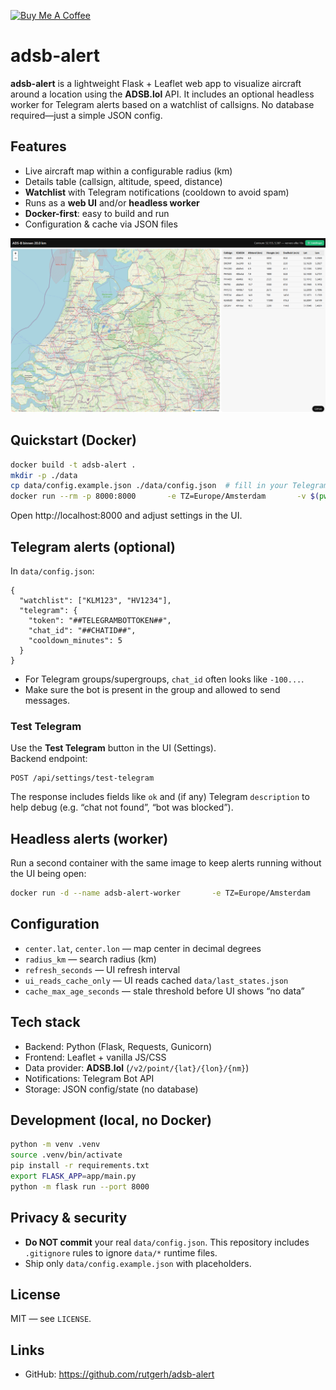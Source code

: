 [![Buy Me A Coffee](https://img.buymeacoffee.com/button-api/?text=Buy+me+a+coffee&emoji=☕&slug=rutgerh&button_colour=FFDD00&font_colour=000000&outline_colour=000000&coffee_colour=ffffff)](https://www.buymeacoffee.com/rutgerh)

# adsb-alert

**adsb-alert** is a lightweight Flask + Leaflet web app to visualize aircraft around a location using the **ADSB.lol** API. It includes an optional headless worker for Telegram alerts based on a watchlist of callsigns. No database required—just a simple JSON config.

## Features
- Live aircraft map within a configurable radius (km)
- Details table (callsign, altitude, speed, distance)
- **Watchlist** with Telegram notifications (cooldown to avoid spam)
- Runs as a **web UI** and/or **headless worker**
- **Docker-first**: easy to build and run
- Configuration & cache via JSON files

<img src="adsb-alert.png">

## Quickstart (Docker)
```bash
docker build -t adsb-alert .
mkdir -p ./data
cp data/config.example.json ./data/config.json  # fill in your Telegram chat_id + token
docker run --rm -p 8000:8000       -e TZ=Europe/Amsterdam       -v $(pwd)/data:/app/data:rw       adsb-alert
```

Open http://localhost:8000 and adjust settings in the UI.

## Telegram alerts (optional)
In `data/config.json`:
```jsonc
{
  "watchlist": ["KLM123", "HV1234"],
  "telegram": {
    "token": "##TELEGRAMBOTTOKEN##",
    "chat_id": "##CHATID##",
    "cooldown_minutes": 5
  }
}
```

- For Telegram groups/supergroups, `chat_id` often looks like `-100...`.
- Make sure the bot is present in the group and allowed to send messages.

### Test Telegram
Use the **Test Telegram** button in the UI (Settings).  
Backend endpoint:
```
POST /api/settings/test-telegram
```
The response includes fields like `ok` and (if any) Telegram `description` to help debug (e.g. “chat not found”, “bot was blocked”).

## Headless alerts (worker)
Run a second container with the same image to keep alerts running without the UI being open:
```bash
docker run -d --name adsb-alert-worker       -e TZ=Europe/Amsterdam       -v $(pwd)/data:/app/data:rw       adsb-alert python -m app.worker
```

## Configuration
- `center.lat`, `center.lon` — map center in decimal degrees
- `radius_km` — search radius (km)
- `refresh_seconds` — UI refresh interval
- `ui_reads_cache_only` — UI reads cached `data/last_states.json`
- `cache_max_age_seconds` — stale threshold before UI shows “no data”

## Tech stack
- Backend: Python (Flask, Requests, Gunicorn)
- Frontend: Leaflet + vanilla JS/CSS
- Data provider: **ADSB.lol** (`/v2/point/{lat}/{lon}/{nm}`)
- Notifications: Telegram Bot API
- Storage: JSON config/state (no database)

## Development (local, no Docker)
```bash
python -m venv .venv
source .venv/bin/activate
pip install -r requirements.txt
export FLASK_APP=app/main.py
python -m flask run --port 8000
```

## Privacy & security
- **Do NOT commit** your real `data/config.json`. This repository includes `.gitignore` rules to ignore `data/*` runtime files.
- Ship only `data/config.example.json` with placeholders.

## License
MIT — see `LICENSE`.

## Links
- GitHub: https://github.com/rutgerh/adsb-alert
